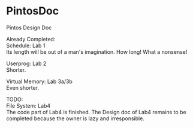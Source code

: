 # PintosDoc
Pintos Design Doc

Already Completed:  
Schedule: Lab 1  
Its length will be out of a man's imagination. How long! What a nonsense!  
  

Userprog: Lab 2  
Shorter.  
  

Virtual Memory: Lab 3a/3b  
Even shorter.  
  

TODO:  
File System: Lab4  
The code part of Lab4 is finished. The Design doc of Lab4 remains to be completed because the owner is lazy and irresponsible. 
  
